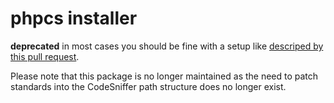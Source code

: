 phpcs installer
===============

**deprecated** in most cases you should be fine with a setup like [descriped by this pull request](https://github.com/WordPress-Coding-Standards/WordPress-Coding-Standards/pull/195/files).

Please note that this package is no longer maintained as the need to patch standards into the CodeSniffer path structure does no longer exist.
